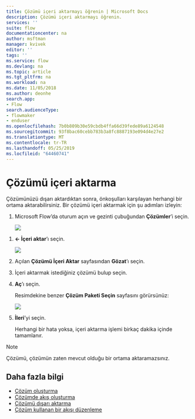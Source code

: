 ```yaml
---
title: Çözümü içeri aktarmayı öğrenin | Microsoft Docs
description: Çözümü içeri aktarmayı öğrenin.
services: ''
suite: flow
documentationcenter: na
author: msftman
manager: kvivek
editor: ''
tags: ''
ms.service: flow
ms.devlang: na
ms.topic: article
ms.tgt_pltfrm: na
ms.workload: na
ms.date: 11/05/2018
ms.author: deonhe
search.app:
- Flow
search.audienceType:
- flowmaker
- enduser
ms.openlocfilehash: 7b0b809b30e59cbdb4ffa66d39fede89a6124548
ms.sourcegitcommit: 93f8bac60cebb783b3a8fc8887193e094d4e27e2
ms.translationtype: MT
ms.contentlocale: tr-TR
ms.lasthandoff: 05/25/2019
ms.locfileid: "64460741"
---
```

# <a name="import-a-solution"></a>Çözümü içeri aktarma

Çözümünüzü dışarı aktardıktan sonra, önkoşulları karşılayan herhangi bir ortama aktarabilirsiniz. Bir çözümü içeri aktarmak için şu adımları izleyin:

1. Microsoft Flow’da oturum açın ve gezinti çubuğundan **Çözümler**’i seçin.

   ![](./media/import-flow-solution/select-solutions-from-left-nav.png)


<!--from editor: I don't think you need the symbols on the left of Import, below. They don't look like the arrow icon, and I think Import is clear enough. -->

1. **<- İçeri aktar**’ı seçin.

   ![](./media/import-flow-solution/select-import.png)

1. Açılan **Çözümü İçeri Aktar** sayfasından **Gözat**’ı seçin.
1. İçeri aktarmak istediğiniz çözümü bulup seçin.
1. **Aç**’ı seçin.

   Resimdekine benzer **Çözüm Paketi Seçin** sayfasını görürsünüz:

   ![](./media/import-flow-solution/import-solution.png)

1. **İleri**’yi seçin.

   Herhangi bir hata yoksa, içeri aktarma işlemi birkaç dakika içinde tamamlanır.

> [!NOTE]
> Çözümü, çözümün zaten mevcut olduğu bir ortama aktaramazsınız.

## <a name="learn-more"></a>Daha fazla bilgi

<!--from editor: Do you want to add Remove a solution-aware flow to this list?-->

- [Çözüm oluşturma](./overview-solution-flows.md)
- [Çözümde akış oluşturma](./create-flow-solution.md)
- [Çözümü dışarı aktarma](./export-flow-solution.md)
- [Çözüm kullanan bir akışı düzenleme](./edit-solution-aware-flow.md)
